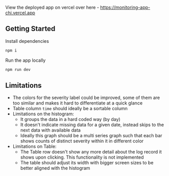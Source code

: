 View the deployed app on vercel over here - https://monitoring-app-chi.vercel.app

## Getting Started

Install dependencies

```bash
npm i
```

Run the app locally

```bash
npm run dev
```

## Limitations

- The colors for the severity label could be improved, some of them are too similar and makes it hard to differentiate at a quick glance
- Table column `time` should ideally be a sortable column
- Limitations on the histogram:
  - It groups the data in a hard coded way (by day)
  - It doesn't indicate missing data for a given date, instead skips to the next data with available data
  - Ideally this graph should be a multi series graph such that each bar shows counts of distinct severity within it in different color 
- Limitations on Table:
  - The Table row doesn't show any more detail about the log record it shows upon clicking. This functionality is not implemented
  - The table should adjust its width with bigger screen sizes to be better aligned with the histogram
